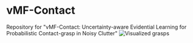 # vMF-Contact
Repository for "vMF-Contact: Uncertainty-aware Evidential Learning for Probabilistic Contact-grasp in Noisy Clutter"
![Visualized grasps](resource/vis.gif)
